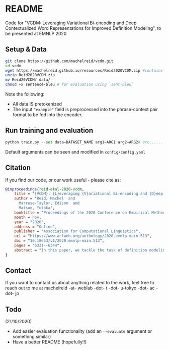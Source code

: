 # README
Code for "VCDM: Leveraging Variational Bi-encoding and Deep Contextualized Word Representations for Improved Definition Modeling", to be presented at EMNLP 2020


## Setup & Data
```bash
git clone https://github.com/machelreid/vcdm.git
cd vcdm
wget https://machelreid.github.io/resources/Reid2020VCDM.zip #contains the oxford, urban (slang), and wiki (wikipedia) datasets
unzip Reid2020VCDM.zip
mv Reid20VCDM/ data/
chmod +x sentence-bleu # for evaluation using `sent-bleu`
```
Note the following:
- All data IS pretokenized 
- The input `"example"` field is preprocessed into the phrase-context pair format to be fed into the encoder.

## Run training and evaluation
```python 
python train.py --set data=DATASET_NAME arg1=ARG1 arg2=ARG2# etc...... check out `config/config.yaml` for all arguments
```
Default arguments can be seen and modified in `config/config.yaml`
## Citation
If you find our code, or our work useful - please cite as:
```bibtex
@inproceedings{reid-etal-2020-vcdm,
    title = "{VCDM}: {L}everaging {V}ariational Bi-encoding and {D}eep Contextualized {W}ord {R}epresentations for {I}mproved {D}efinition {M}odeling",
    author = "Reid, Machel  and
      Marrese-Taylor, Edison  and
      Matsuo, Yutaka",
    booktitle = "Proceedings of the 2020 Conference on Empirical Methods in Natural Language Processing (EMNLP)",
    month = nov,
    year = "2020",
    address = "Online",
    publisher = "Association for Computational Linguistics",
    url = "https://www.aclweb.org/anthology/2020.emnlp-main.513",
    doi = "10.18653/v1/2020.emnlp-main.513",
    pages = "6331--6344",
    abstract = "In this paper, we tackle the task of definition modeling, where the goal is to learn to generate definitions of words and phrases. Existing approaches for this task are discriminative, combining distributional and lexical semantics in an implicit rather than direct way. To tackle this issue we propose a generative model for the task, introducing a continuous latent variable to explicitly model the underlying relationship between a phrase used within a context and its definition. We rely on variational inference for estimation and leverage contextualized word embeddings for improved performance. Our approach is evaluated on four existing challenging benchmarks with the addition of two new datasets, {``}Cambridge{''} and the first non-English corpus {``}Robert{''}, which we release to complement our empirical study. Our Variational Contextual Definition Modeler (VCDM) achieves state-of-the-art performance in terms of automatic and human evaluation metrics, demonstrating the effectiveness of our approach.",
}
```
## Contact
If you want to contact us about anything related to the work, feel free to reach out to me at machelreid -at- weblab -dot- t -dot- u-tokyo -dot- ac -dot- jp
## Todo
(21/10/2020)
- Add easier evaluation functionality (add an `--evaluate` argument or something similar)
- Have a better README (hopefully!!)
